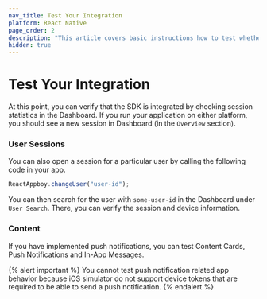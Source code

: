 ```yaml
---
nav_title: Test Your Integration
platform: React Native
page_order: 2
description: "This article covers basic instructions how to test whether Braze SDK integrated correctly."
hidden: true
---
```


# Test Your Integration

At this point, you can verify that the SDK is integrated by checking session statistics in the Dashboard. If you run your application on either platform, you should see a new session in Dashboard (in the `Overview` section).

### User Sessions

You can also open a session for a particular user by calling the following code in your app.

```javascript
ReactAppboy.changeUser("user-id");
```

You can then search for the user with `some-user-id` in the Dashboard under `User Search`. There, you can verify the session and device information.

### Content

If you have implemented push notifications, you can test Content Cards, Push Notifications and In-App Messages.

{% alert important %}
You cannot test push notification related app behavior because iOS simulator do not support device tokens that are required to be able to send a push notification.
{% endalert %}
